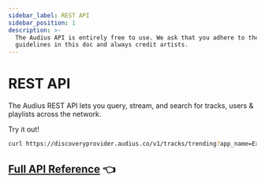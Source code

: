 ```yaml
---
sidebar_label: REST API
sidebar_position: 1
description: >-
  The Audius API is entirely free to use. We ask that you adhere to the
  guidelines in this doc and always credit artists.
---
```


# REST API

The Audius REST API lets you query, stream, and search for tracks, users & playlists across the network.

Try it out!

```bash
curl https://discoveryprovider.audius.co/v1/tracks/trending?app_name=ExampleApp
```

## [Full API Reference](https://audiusproject.github.io/api-docs/#audius-api-docs)  👈  